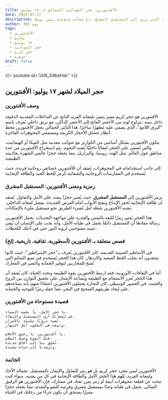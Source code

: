 ```yaml
---
title: الأفنتورين، حجر المواليد المتألق لـ ١٧ يوليو
date: 2025-07-17
description: اشعر بأهمية الأفنتورين، حجر المواليد لـ ١٧ يوليو الذي يرمز إلى المستقبل المشرق. دع جماله ومعناه ينير يومك.
author: 365 يوم
tags:
  - الأفنتورين
  - يوليو
  - ١٧ يوليو
  - حجر المواليد
  - حجر كريم
  - جوهرة
draft: false
---
```


{{< youtube id="JxN_S4ksHsk" >}}

## حجر الميلاد لشهر ١٧ يوليو: الأفنتورين

### وصف الأفنتورين

الأفنتورين هو حجر كريم مميز يتميز بلمعانه الفريد الناتج عن التداخلات المعدنية الدقيقة داخل بنيته. يتراوح لونه من الأخضر الفاتح إلى الأخضر الداكن، مع بريق داخلي يُعرف باسم "البرق اللامع"، الذي يضفي عليه مظهرًا ساحرًا. هذا التأثير الجمالي يجعل الأفنتورين محط أنظار عشاق الأحجار الكريمة ومصممي المجوهرات الفاخرة.

يتكون الأفنتورين بشكل أساسي من الكوارتز مع شوائب معدنية مثل الميكا أو الهيماتيت، والتي تُضفي على الحجر لمعانًا داخليًا يُشبه النجوم. يتم استخراج الأفنتورين من عدة مناطق حول العالم، مثل الهند، روسيا، والبرازيل، مما يجعله حجرًا عالمي الشهرة بجاذبيته الطبيعية.

إلى جانب استخداماته في المجوهرات، يُعتقد أن للأفنتورين خصائص روحانية فريدة، حيث يُستخدم في الممارسات الروحانية والشفائية كرمز للحظ الجيد والطاقة الإيجابية.

### رمزية ومعنى الأفنتورين: المستقبل المشرق

يرمز الأفنتورين إلى **المستقبل المشرق**، حيث يُعتبر حجرًا يبعث على الأمل والتفاؤل. يُعتقد أن طاقته الإيجابية تُحفز الإبداع وتفتح الأبواب أمام الفرص الجديدة. بفضل لمعانه الداخلي، يُشبه الأفنتورين شعلة أمل تُضيء الطريق نحو مستقبل مليء بالإمكانات.

هذا الحجر يُعتبر رمزًا للثقة بالنفس والقدرة على مواجهة التحديات. يحمل الأفنتورين رسالة مفادها أن المستقبل دائمًا يحمل في طياته الأمل، وأنه يجب على الإنسان أن يُبقي عينيه مفتوحتين لرؤية النور حتى في أحلك اللحظات.

### قصص متعلقة بـ الأفنتورين (أسطورية، ثقافية، تاريخية، إلخ)

في الأساطير الصينية القديمة، كان الأفنتورين يُعرف بـ"حجر الإمبراطور"، حيث كانوا يعتقدون أنه يجلب الحظ السعيد والازدهار. كان هذا الحجر يُستخدم في صنع التمائم التي تُمنح للمحاربين لتوفير الحماية والنصر في المعارك.

أما في الثقافات الأوروبية، فقد ارتبط الأفنتورين بقوة الطبيعة وتجدد الحياة. كان يُعتقد أن هذا الحجر يُعزز الانسجام مع الطبيعة ويُساعد الإنسان على تحقيق التوازن بين الروح والجسد. في العصور الوسطى، كان البحارة يحملون الأفنتورين اعتقادًا منهم بأنه يساعدهم على إيجاد طريقهم الصحيح في البحر، مما جعله رمزًا للتوجيه والحماية.

### قصيدة مستوحاة من الأفنتورين

```
يا حجر الأمل، يا نجمة السماء،  
في لمعانك أرى المستقبل والنقاء.  
تُضيء دروبًا مليئة بالأسرار،  
وتبعث في القلوب أمل النهار.

يا أفنتورين، يا رفيق الأحلام،  
فيك القوة وفيك السلام.  
تُحلق بنا إلى آفاق جديدة،  
وتُرشدنا إلى حياة سعيدة.
```

### الخاتمة

الأفنتورين ليس مجرد حجر كريم بل هو رمز للتفاؤل والإيمان بالمستقبل. بجماله الأخاذ ولمعانه الفريد، يُلهم هذا الحجر الأمل والطاقة الإيجابية في كل من يقتنيه. سواء كنت تبحث عن قطعة مجوهرات أنيقة أو رمز يعزز ثقتك في مسارك، فإن الأفنتورين هو الرفيق المثالي. يحمل في طياته وعدًا بمستقبل مشرق وفرصة للنمو والتقدم، مما يجعله حجرًا مميزًا يستحق أن يكون جزءًا من رحلتك في الحياة.